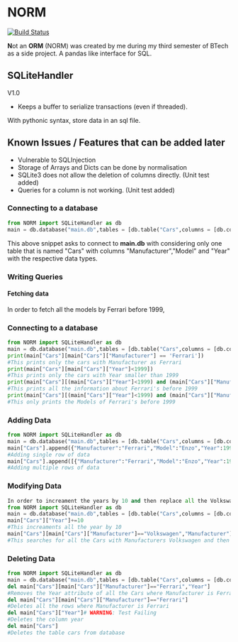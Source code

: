 # NORM
[![Build Status](https://travis-ci.com/adityahp241099/NORM.svg?token=7EjtFiw3xFehTd96VAU7&branch=master)](https://travis-ci.com/adityahp241099/NORM)

<b>N</b>ot an <b>ORM</b> (NORM) was created by me during my third semester of BTech as a side project. A pandas like interface for SQL.




## SQLiteHandler
V1.0
<!-- - Utility for semi-pythonic database. -->
- Keeps a buffer to serialize transactions (even if threaded).
<!-- - Systematic logger. -->

With pythonic syntax, store data in an sql file.

## Known Issues / Features that can be added later
- Vulnerable to SQLInjection
- Storage of Arrays and Dicts can be done by normalisation
- SQLite3 does not allow the deletion of columns directly. (Unit test added)
- Queries for a column is not working. (Unit test added)



### Connecting to a database
``` python
from NORM import SQLiteHandler as db
main = db.database("main.db",tables = [db.table("Cars",columns = [db.column("Manufacturer",str),db.column("Model",str),db.column("Year",int)])])
```
This above snippet asks to connect to <b>main.db</b> with considering only one table that is named "Cars" with columns "Manufacturer","Model" and "Year" with the respective data types.

### Writing Queries  

#### Fetching data
In order to fetch all the models by Ferrari before 1999,
### Connecting to a database
``` python
from NORM import SQLiteHandler as db
main = db.database("main.db",tables = [db.table("Cars",columns = [db.column("Manufacturer",str),db.column("Model",str),db.column("Year",int)])])
print(main["Cars"][main["Cars"]["Manufacturer"] == 'Ferrari'])
#This prints only the cars with Manufacturer as Ferrari
print(main["Cars"][main["Cars"]["Year"]<1999])
#This prints only the cars with Year smaller than 1999
print(main["Cars"][(main["Cars"]["Year"]<1999) and (main["Cars"]["Manufacturer"] == 'Ferrari'])])
#This prints all the information about Ferrari's before 1999
print(main["Cars"][(main["Cars"]["Year"]<1999) and (main["Cars"]["Manufacturer"] == 'Ferrari']),'Model'])
#This only prints the Models of Ferrari's before 1999
```
### Adding Data

```python
from NORM import SQLiteHandler as db
main = db.database("main.db",tables = [db.table("Cars",columns = [db.column("Manufacturer",str),db.column("Model",str),db.column("Year",int)])])
main["Cars"].append({"Manufacturer":"Ferrari","Model":"Enzo","Year":1999})
#Adding single row of data
main["Cars"].append([{"Manufacturer":"Ferrari","Model":"Enzo","Year":1999},{"Manufacturer":"Audi","Model":"R8",Year:2007}])
#Adding multiple rows of data

```

### Modifying Data

``` python
In order to increament the years by 10 and then replace all the Volkswagen with Vw,
from NORM import SQLiteHandler as db
main = db.database("main.db",tables = [db.table("Cars",columns = [db.column("Manufacturer",str),db.column("Model",str),db.column("Year",int)])])
main["Cars"]["Year"]+=10
#This increaments all the year by 10
main["Cars"][main["Cars"]["Manufacturer"]=="Volkswagen","Manufacturer"] = "Vw" # WARNING: Test Failing
#This searches for all the Cars with Manufacturers Volkswagen and then store in the Manufacturers column "vw" which satisfies the query.
```
### Deleting Data
```python
from NORM import SQLiteHandler as db
main = db.database("main.db",tables = [db.table("Cars",columns = [db.column("Manufacturer",str),db.column("Model",str),db.column("Year",int)])])
del main["Cars"][main["Cars"]["Manufacturer"]=="Ferrari","Year"]
#Removes the Year attribute of all the Cars where Manufacturer is Ferrari
del main["Cars"][main["Cars"]["Manufacturer"]=="Ferrari"]
#Deletes all the rows where Manufacturer is Ferrari
del main["Cars"]["Year"]# WARNING: Test Failing
#Deletes the column year
del main["Cars"]
#Deletes the table cars from database
```

